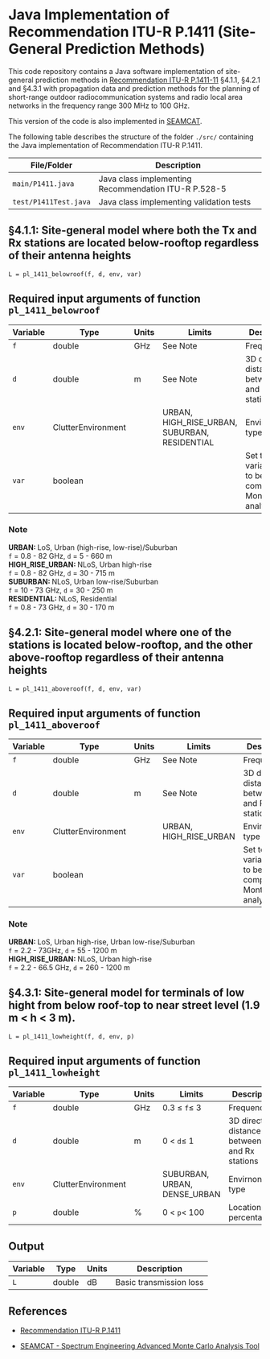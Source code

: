 # Java Implementation of Recommendation ITU-R P.1411 (Site-General Prediction Methods)

This code repository contains a Java software implementation of site-general prediction methods in [Recommendation ITU-R P.1411-11](https://www.itu.int/rec/R-REC-P.1411/en) §4.1.1, §4.2.1 and §4.3.1 with propagation data and prediction methods for the planning of short-range outdoor radiocommunication systems and radio local area networks in the frequency range 300 MHz to 100 GHz.  

This version of the code is also implemented in [SEAMCAT](https://seamcat.org). 


The following table describes the structure of the folder `./src/` containing the Java implementation of Recommendation ITU-R P.1411.

| File/Folder               | Description                                                         |
|----------------------------|---------------------------------------------------------------------|
|`main/P1411.java`                | Java class implementing Recommendation ITU-R P.528-5         |
|`test/P1411Test.java`          | Java class implementing validation tests          |



## §4.1.1: Site-general model where both the Tx and Rx stations are located below-rooftop regardless of their antenna heights
~~~ 
L = pl_1411_belowroof(f, d, env, var)
~~~

## Required input arguments of function `pl_1411_belowroof`

| Variable          | Type   | Units | Limits       | Description  |
|-------------------|--------|-------|--------------|--------------|
| `f`               | double | GHz   | See Note  | Frequency | 
| `d`               | double | m   | See Note   | 3D direct distance between Tx and Rx stations  |
| `env`      | ClutterEnvironment |    | URBAN,  HIGH_RISE_URBAN, SUBURBAN, RESIDENTIAL | Envirnonment type |
| `var`      | boolean |     |  | Set to `true` if variations are to be computed in Monte-Carlo analysis |

### Note 
 <b>URBAN:  </b> LoS, Urban (high-rise, low-rise)/Suburban
 <br>     `f` = 0.8 - 82 GHz, `d` = 5 - 660 m <br> 
 <b>HIGH_RISE_URBAN: </b> NLoS, Urban high-rise
 <br>     `f` = 0.8 - 82 GHz, `d` = 30 - 715 m
 <br> <b>SUBURBAN: </b> NLoS,  Urban low-rise/Suburban
 <br>    `f` = 10 - 73 GHz, `d` = 30 - 250 m
 <br> <b>RESIDENTIAL: </b>NLoS,  Residential
 <br>    `f` = 0.8 - 73 GHz, `d` = 30 - 170 m


## §4.2.1: Site-general model where one of the stations is located below-rooftop, and the other above-rooftop  regardless of their antenna heights
~~~ 
L = pl_1411_aboveroof(f, d, env, var)
~~~

## Required input arguments of function `pl_1411_aboveroof`

| Variable          | Type   | Units | Limits       | Description  |
|-------------------|--------|-------|--------------|--------------|
| `f`               | double | GHz   | See Note  | Frequency | 
| `d`               | double | m   | See Note   | 3D direct distance between Tx and Rx stations  |
| `env`      | ClutterEnvironment |    | URBAN,  HIGH_RISE_URBAN | Envirnonment type |
| `var`      | boolean |     |  | Set to `true` if variations are to be computed in Monte-Carlo analysis |

### Note 
 <b>URBAN:  </b> LoS, Urban high-rise, Urban low-rise/Suburban
 <br>     `f` = 2.2 - 73GHz, `d` = 55 - 1200 m <br> 
 <b>HIGH_RISE_URBAN: </b> NLoS, Urban high-rise
 <br>     `f` = 2.2 - 66.5 GHz, `d` = 260 - 1200 m
 
## §4.3.1: Site-general model for terminals of low hight from below roof-top to near street level (1.9 m < h < 3 m).
~~~ 
L = pl_1411_lowheight(f, d, env, p)
~~~

## Required input arguments of function `pl_1411_lowheight`

| Variable          | Type   | Units | Limits       | Description  |
|-------------------|--------|-------|--------------|--------------|
| `f`               | double | GHz   | 0.3 ≤ `f`≤ 3 | Frequency | 
| `d`               | double | m   | 0 < `d`≤ 1   | 3D direct distance between Tx and Rx stations  |
| `env`      | ClutterEnvironment |    | SUBURBAN,  URBAN, DENSE_URBAN | Envirnonment type |
| `p`      | double | %    | 0 < `p`< 100  | Location percentage |



## Output ##

| Variable   | Type   | Units | Description |
|------------|--------|-------|-------------|
| `L`    | double | dB    | Basic transmission loss |



## References

* [Recommendation ITU-R P.1411](https://www.itu.int/rec/R-REC-P.1411/en)

* [SEAMCAT - Spectrum Engineering Advanced Monte Carlo Analysis Tool](https://seamcat.org)
